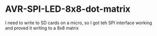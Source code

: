 # AVR-SPI-LED-8x8-dot-matrix
I need to write to SD cards on a micro, so I got teh SPI interface working and proved it writing to a 8x8 matrix 
